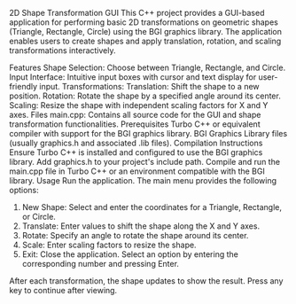 2D Shape Transformation GUI
This C++ project provides a GUI-based application for performing basic 2D transformations on geometric shapes (Triangle, Rectangle, Circle) using the BGI graphics library. The application enables users to create shapes and apply translation, rotation, and scaling transformations interactively.

Features
Shape Selection: Choose between Triangle, Rectangle, and Circle.
Input Interface: Intuitive input boxes with cursor and text display for user-friendly input.
Transformations:
Translation: Shift the shape to a new position.
Rotation: Rotate the shape by a specified angle around its center.
Scaling: Resize the shape with independent scaling factors for X and Y axes.
Files
main.cpp: Contains all source code for the GUI and shape transformation functionalities.
Prerequisites
Turbo C++ or equivalent compiler with support for the BGI graphics library.
BGI Graphics Library files (usually graphics.h and associated .lib files).
Compilation Instructions
Ensure Turbo C++ is installed and configured to use the BGI graphics library.
Add graphics.h to your project's include path.
Compile and run the main.cpp file in Turbo C++ or an environment compatible with the BGI library.
Usage
Run the application. The main menu provides the following options:

1. New Shape: Select and enter the coordinates for a Triangle, Rectangle, or Circle.
2. Translate: Enter values to shift the shape along the X and Y axes.
3. Rotate: Specify an angle to rotate the shape around its center.
4. Scale: Enter scaling factors to resize the shape.
5. Exit: Close the application.
Select an option by entering the corresponding number and pressing Enter.

After each transformation, the shape updates to show the result. Press any key to continue after viewing.
